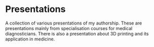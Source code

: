 # Presentations
A collection of various presentations of my authorship.
These are presentations mainly from specialisation courses for medical diagnosticians. 
There is also a presentation about 3D printing and its application in medicine.
